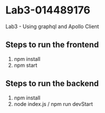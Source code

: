 # Lab3-014489176

Lab3 - Using graphql and Apollo Client

## Steps to run the frontend 

1. npm install
2. npm start

## Steps to run the backend

1. npm install
2. node index.js / npm run devStart
